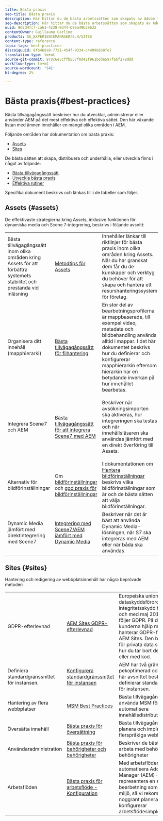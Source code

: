 ```yaml
---
title: Bästa praxis
seo-title: Bästa praxis
description: Här hittar du de bästa arbetssätten som skapats av Adobe tekniker och konsultteam för att hjälpa administratörerna att komma igång.
seo-description: Här hittar du de bästa arbetssätten som skapats av Adobe tekniker och konsultteam för att hjälpa administratörerna att komma igång.
uuid: 862d4fcf-ca61-4228-9344-b95a49b59b32
contentOwner: Guillaume Carlino
products: SG_EXPERIENCEMANAGER/6.4/SITES
content-type: reference
topic-tags: best-practices
discoiquuid: 8f6468a0-7721-454f-9334-c449968b8fe7
translation-type: tm+mt
source-git-commit: 978c6e5cffb557f0d42f961bdde597fabf278ddd
workflow-type: tm+mt
source-wordcount: '541'
ht-degree: 2%

---
```



# Bästa praxis{#best-practices}

Bästa tillvägagångssätt beskriver hur du utvecklar, administrerar eller använder AEM på det mest effektiva och effektiva sättet. Den här växande listan med ämnen innehåller en mängd olika områden i AEM.

Följande områden har dokumentation om bästa praxis:

* [Assets](#assets)
* [Sites](#sites)

De bästa sätten att skapa, distribuera och underhålla, eller utveckla finns i något av följande:

* [Bästa tillvägagångssätt](/help/sites-authoring/best-practices.md)
* [Utveckla bästa praxis](/help/sites-developing/best-practices.md)
* [Effektiva rutiner](/help/sites-deploying/best-practices.md)

Specifika dokument beskrivs och länkas till i de tabeller som följer.

## Assets {#assets}

De effektivaste strategierna kring Assets, inklusive funktionen för dynamiska media och Scene 7-integrering, beskrivs i följande avsnitt:

<table> 
 <tbody>
  <tr>
   <td>Bästa tillvägagångssätt inom olika områden kring Assets för att förbättra systemets stabilitet och prestanda vid inläsning</td> 
   <td><a href="/help/assets/organize-assets.md">Metodtips för Assets</a></td> 
   <td>Innehåller länkar till riktlinjer för bästa praxis inom olika områden kring Assets. När du har granskat dem får du de kunskaper och verktyg du behöver för att skapa och hantera ett resurshanteringssystem för företag.</td> 
  </tr>
  <tr>
   <td>Organisera ditt innehåll (mapphierarki)</td> 
   <td><a href="/help/assets/organize-assets.md">Bästa tillvägagångssätt för filhantering</a></td> 
   <td>En stor del av bearbetningsprofilerna är mappbaserade, till exempel video, metadata och bildbehandling används alltid i mappar. I det här dokumentet beskrivs hur du definierar och konfigurerar mapphierarkin eftersom hierarkin har en betydande inverkan på hur innehållet bearbetas. </td> 
  </tr>
  <tr>
   <td>Integrera Scene7 och AEM</td> 
   <td><a href="/help/sites-administering/scene7.md#best-practices-for-integrating-scene-with-aem">Bästa tillvägagångssätt för att integrera Scene7 med AEM</a></td> 
   <td><p>Beskriver när avsökningsimporten ska aktiveras, hur integreringen ska testas och när innehållsläsaren ska användas jämfört med en direkt överföring till Assets.</p> </td> 
  </tr>
  <tr>
   <td>Alternativ för bildförinställningar</td> 
   <td>Om <a href="/help/assets/managing-image-presets.md#understanding-image-presets">bildförinställningar</a> och <a href="/help/assets/managing-image-presets.md#image-preset-options">god praxis för bildförinställningar</a></td> 
   <td>I dokumentationen om <a href="/help/assets/managing-image-presets.md">Hantera bildförinställningar</a> beskrivs vilka bildförinställningar som är och de bästa sätten att välja bildförinställningar.</td> 
  </tr>
  <tr>
   <td>Dynamic Media jämfört med direktintegrering med Scene7</td> 
   <td><a href="/help/sites-administering/scene7.md#aem-scene-integration-versus-dynamic-media">Integrering med Scene7/AEM jämfört med Dynamic Media</a></td> 
   <td>Beskriver när det är bäst att använda Dynamic Media-lösningen, när S7 ska integreras med AEM eller när båda ska användas.</td> 
  </tr>
 </tbody>
</table>

## Sites {#sites}

Hantering och redigering av webbplatsinnehåll har några beprövade metoder:

<table> 
 <tbody>
  <tr>
   <td>GDPR-efterlevnad</td> 
   <td><a href="/help/sites-administering/gdpr-compliance-sites.md">AEM Sites GDPR-efterlevnad</a></td> 
   <td>Europeiska unionens allmänna dataskyddsförordning om integritetsskydd får verkan från och med maj 2018. AEM Sites följer GDPR. På den här sidan får kunderna hjälp med hur de hanterar GDPR-förfrågningar i AEM Sites. Den beskriver platsen för privata data som lagras och hur du tar bort dem manuellt eller med kod.</td> 
  </tr>
  <tr>
   <td>Definiera standardgränssnittet för instansen.</td> 
   <td><p><a href="/help/sites-authoring/select-ui.md#configuring-the-default-ui-for-your-instance">Konfigurera standardgränssnittet för instansen</a></p> </td> 
   <td>AEM har två gränssnitt: pekoptimerad och klassisk. I det här avsnittet beskrivs hur du definierar standardgränssnittet för instansen.</td> 
  </tr>
  <tr>
   <td>Hantering av flera webbplatser</td> 
   <td><a href="/help/sites-administering/msm-best-practices.md">MSM Best Practices</a></td> 
   <td>Bästa tillvägagångssätt för att använda MSM för att automatisera innehållsdistributionen. </td> 
  </tr>
  <tr>
   <td>Översätta innehåll</td> 
   <td><a href="/help/sites-administering/tc-bp.md">Bästa praxis för översättning</a></td> 
   <td>Bästa tillvägagångssätt för att planera och implementera din flerspråkiga webbplats.</td> 
  </tr>
  <tr>
   <td>Användaradministration</td> 
   <td><a href="/help/sites-administering/security.md#best-practices">Bästa praxis för behörigheter och behörigheter</a></td> 
   <td>Beskriver de bästa sätten att arbeta med behörigheter och behörigheter </td> 
  </tr>
  <tr>
   <td>Arbetsflöden</td> 
   <td><a href="/help/sites-developing/workflows-best-practices.md#configuration">Bästa praxis för arbetsflöde - Konfiguration</a></td> 
   <td>Med arbetsflöden kan du automatisera Adobe Experience Manager (AEM)-aktiviteter och representera en stor del av den bearbetning som sker i en AEM miljö, så vi rekommenderar att du noggrant planerar och konfigurerar arbetsflödesimplementeringarna.</td> 
  </tr>
 </tbody>
</table>


